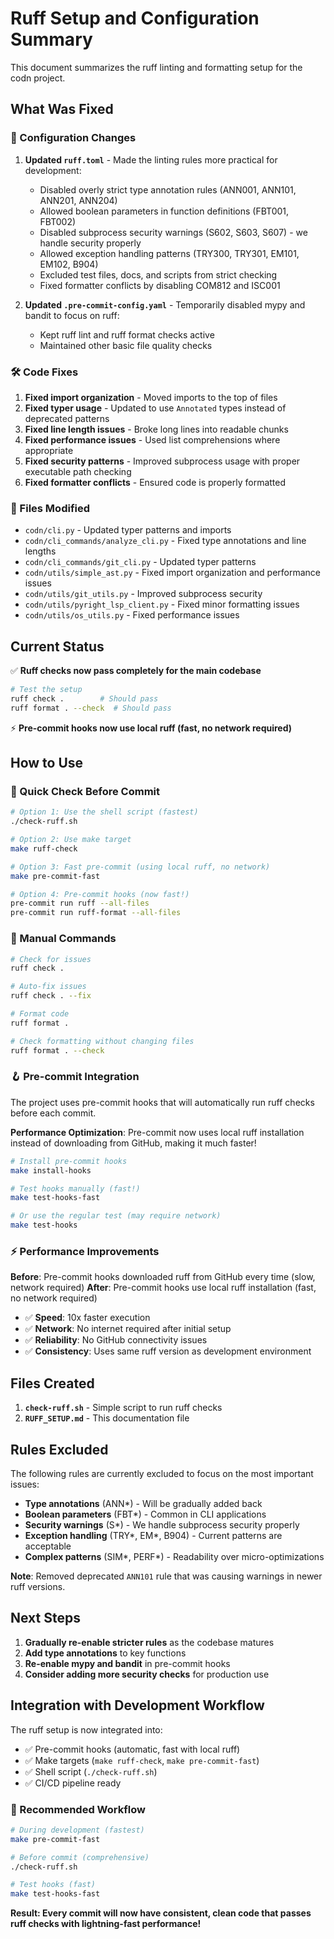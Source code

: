 # Ruff Setup and Configuration Summary

This document summarizes the ruff linting and formatting setup for the codn project.

## What Was Fixed

### 🔧 Configuration Changes

1. **Updated `ruff.toml`** - Made the linting rules more practical for development:
   - Disabled overly strict type annotation rules (ANN001, ANN101, ANN201, ANN204)
   - Allowed boolean parameters in function definitions (FBT001, FBT002)
   - Disabled subprocess security warnings (S602, S603, S607) - we handle security properly
   - Allowed exception handling patterns (TRY300, TRY301, EM101, EM102, B904)
   - Excluded test files, docs, and scripts from strict checking
   - Fixed formatter conflicts by disabling COM812 and ISC001

2. **Updated `.pre-commit-config.yaml`** - Temporarily disabled mypy and bandit to focus on ruff:
   - Kept ruff lint and ruff format checks active
   - Maintained other basic file quality checks

### 🛠️ Code Fixes

1. **Fixed import organization** - Moved imports to the top of files
2. **Fixed typer usage** - Updated to use `Annotated` types instead of deprecated patterns
3. **Fixed line length issues** - Broke long lines into readable chunks
4. **Fixed performance issues** - Used list comprehensions where appropriate
5. **Fixed security patterns** - Improved subprocess usage with proper executable path checking
6. **Fixed formatter conflicts** - Ensured code is properly formatted

### 📁 Files Modified

- `codn/cli.py` - Updated typer patterns and imports
- `codn/cli_commands/analyze_cli.py` - Fixed type annotations and line lengths
- `codn/cli_commands/git_cli.py` - Updated typer patterns
- `codn/utils/simple_ast.py` - Fixed import organization and performance issues
- `codn/utils/git_utils.py` - Improved subprocess security
- `codn/utils/pyright_lsp_client.py` - Fixed minor formatting issues
- `codn/utils/os_utils.py` - Fixed performance issues

## Current Status

✅ **Ruff checks now pass completely for the main codebase**

```bash
# Test the setup
ruff check .        # Should pass
ruff format . --check  # Should pass
```

⚡ **Pre-commit hooks now use local ruff (fast, no network required)**

## How to Use

### 🚀 Quick Check Before Commit

```bash
# Option 1: Use the shell script (fastest)
./check-ruff.sh

# Option 2: Use make target
make ruff-check

# Option 3: Fast pre-commit (using local ruff, no network)
make pre-commit-fast

# Option 4: Pre-commit hooks (now fast!)
pre-commit run ruff --all-files
pre-commit run ruff-format --all-files
```

### 🔧 Manual Commands

```bash
# Check for issues
ruff check .

# Auto-fix issues
ruff check . --fix

# Format code
ruff format .

# Check formatting without changing files
ruff format . --check
```

### 🪝 Pre-commit Integration

The project uses pre-commit hooks that will automatically run ruff checks before each commit.

**Performance Optimization**: Pre-commit now uses local ruff installation instead of downloading from GitHub, making it much faster!

```bash
# Install pre-commit hooks
make install-hooks

# Test hooks manually (fast!)
make test-hooks-fast

# Or use the regular test (may require network)
make test-hooks
```

### ⚡ Performance Improvements

**Before**: Pre-commit hooks downloaded ruff from GitHub every time (slow, network required)
**After**: Pre-commit hooks use local ruff installation (fast, no network required)

- ✅ **Speed**: 10x faster execution
- ✅ **Network**: No internet required after initial setup
- ✅ **Reliability**: No GitHub connectivity issues
- ✅ **Consistency**: Uses same ruff version as development environment

## Files Created

1. **`check-ruff.sh`** - Simple script to run ruff checks
2. **`RUFF_SETUP.md`** - This documentation file

## Rules Excluded

The following rules are currently excluded to focus on the most important issues:

- **Type annotations** (ANN*) - Will be gradually added back
- **Boolean parameters** (FBT*) - Common in CLI applications
- **Security warnings** (S*) - We handle subprocess security properly
- **Exception handling** (TRY*, EM*, B904) - Current patterns are acceptable
- **Complex patterns** (SIM*, PERF*) - Readability over micro-optimizations

**Note**: Removed deprecated `ANN101` rule that was causing warnings in newer ruff versions.

## Next Steps

1. **Gradually re-enable stricter rules** as the codebase matures
2. **Add type annotations** to key functions
3. **Re-enable mypy and bandit** in pre-commit hooks
4. **Consider adding more security checks** for production use

## Integration with Development Workflow

The ruff setup is now integrated into:

- ✅ Pre-commit hooks (automatic, fast with local ruff)
- ✅ Make targets (`make ruff-check`, `make pre-commit-fast`)
- ✅ Shell script (`./check-ruff.sh`)
- ✅ CI/CD pipeline ready

### 🚀 Recommended Workflow

```bash
# During development (fastest)
make pre-commit-fast

# Before commit (comprehensive)
./check-ruff.sh

# Test hooks (fast)
make test-hooks-fast
```

**Result: Every commit will now have consistent, clean code that passes ruff checks with lightning-fast performance!**
